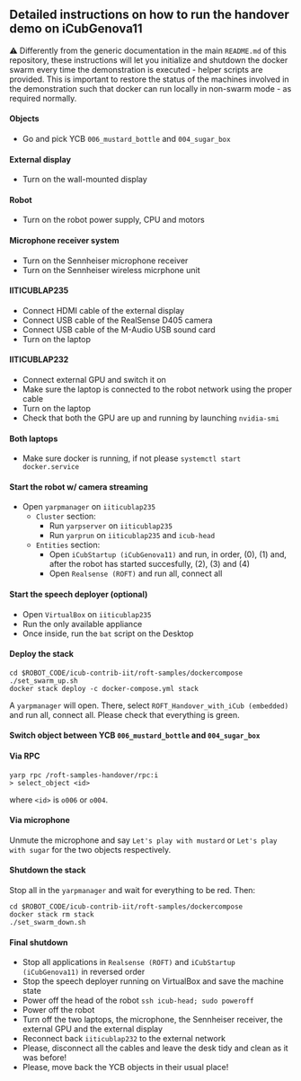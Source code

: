 ## Detailed instructions on how to run the handover demo on iCubGenova11

:warning: Differently from the generic documentation in the main `README.md` of this repository, these instructions will let you initialize and shutdown the docker swarm every time the demonstration is executed - helper scripts are provided. This is important to restore the status of the machines involved in the demonstration such that docker can run locally in non-swarm mode - as required normally.

#### Objects
- Go and pick YCB `006_mustard_bottle` and `004_sugar_box`

#### External display
- Turn on the wall-mounted display

#### Robot
- Turn on the robot power supply, CPU and motors

#### Microphone receiver system
- Turn on the Sennheiser microphone receiver
- Turn on the Sennheiser wireless micrphone unit

#### IITICUBLAP235
- Connect HDMI cable of the external display
- Connect USB cable of the RealSense D405 camera
- Connect USB cable of the M-Audio USB sound card
- Turn on the laptop

#### IITICUBLAP232
- Connect external GPU and switch it on
- Make sure the laptop is connected to the robot network using the proper cable
- Turn on the laptop
- Check that both the GPU are up and running by launching `nvidia-smi`

#### Both laptops
- Make sure docker is running, if not please `systemctl start docker.service`

#### Start the robot w/ camera streaming
- Open `yarpmanager` on `iiticublap235`
  - `Cluster` section:
    - Run `yarpserver` on `iiticublap235`
    - Run `yarprun` on `iiticublap235` and `icub-head`
  - `Entities` section:
    - Open `iCubStartup (iCubGenova11)` and run, in order, (0), (1) and, after the robot has started succesfully, (2), (3) and (4)
    - Open `Realsense (ROFT)` and run all, connect all

#### Start the speech deployer (optional)
- Open `VirtualBox` on `iiticublap235`
- Run the only available appliance
- Once inside, run the `bat` script on the Desktop

#### Deploy the stack
```console
cd $ROBOT_CODE/icub-contrib-iit/roft-samples/dockercompose
./set_swarm_up.sh
docker stack deploy -c docker-compose.yml stack
```

A `yarpmanager` will open. There, select `ROFT_Handover_with_iCub (embedded)` and run all, connect all. Please check that everything is green.

#### Switch object between YCB `006_mustard_bottle` and `004_sugar_box`

#### Via RPC
```console
yarp rpc /roft-samples-handover/rpc:i
> select_object <id>
```
where `<id>` is `o006` or `o004`.

#### Via microphone
Unmute the microphone and say `Let's play with mustard` or `Let's play with sugar` for the two objects respectively.

#### Shutdown the stack
Stop all in the `yarpmanager` and wait for everything to be red. Then:

```console
cd $ROBOT_CODE/icub-contrib-iit/roft-samples/dockercompose
docker stack rm stack
./set_swarm_down.sh
```

#### Final shutdown
- Stop all applications in `Realsense (ROFT)` and `iCubStartup (iCubGenova11)` in reversed order
- Stop the speech deployer running on VirtualBox and save the machine state
- Power off the head of the robot `ssh icub-head; sudo poweroff`
- Power off the robot
- Turn off the two laptops, the microphone, the Sennheiser receiver, the external GPU and the external display
- Reconnect back `iiticublap232` to the external network
- Please, disconnect all the cables and leave the desk tidy and clean as it was before!
- Please, move back the YCB objects in their usual place!
